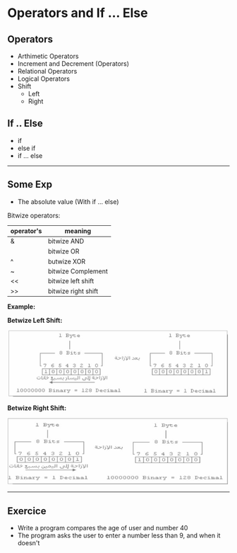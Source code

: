 # Operators and If ... Else

## Operators 

- Arthimetic‬‬ Operators‬‬‫‪
- Increment and Decrement (Operators)
- Relational Operators
- Logical Operators
- Shift
  - Left
  - Right 

## If .. Else

- if
- else if
- if ... else

---

## Some Exp

- The absolute value (With if ... else)

Bitwize operators:

|operator's|meaning|
|-|-|
|&|bitwize AND|
|<img src="https://static.thenounproject.com/png/645164-200.png" width="15px" height="15px">|bitwize OR|
|^|butwize XOR|
|~|bitwize Complement|
|<<|bitwize left shift|
|>>|bitwize right shift|

**Example:**

**Betwize Left Shift:**

<img src="/assets/leftshift.jpg" width="500px" height="150px">

**Betwize Right Shift:**

<img src="/assets/rightshift.jpg" width="500px" height="150px">

---

## Exercice

- Write a program compares the age of user and number 40
- The program asks the user to enter a number less than 9, and when it doesn't
